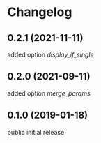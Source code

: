 # Changelog

## 0.2.1 (2021-11-11)

added option *display_if_single*

## 0.2.0 (2021-09-11)

added option *merge_params*

## 0.1.0 (2019-01-18)

public initial release
